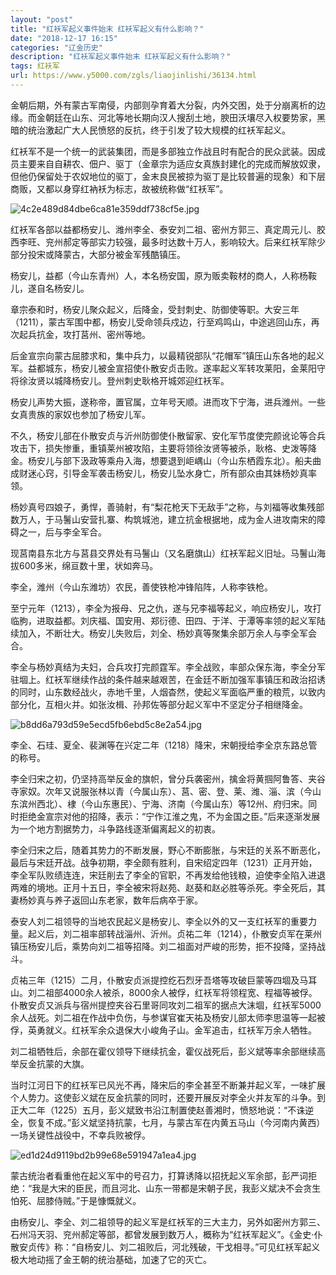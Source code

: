 ```yaml
---
layout: "post"
title: "红袄军起义事件始末 红袄军起义有什么影响？"
date: "2018-12-17 16:15"
categories: "辽金历史"
description: "红袄军起义事件始末 红袄军起义有什么影响？"
tags: 红袄军
url: https://www.y5000.com/zgls/liaojinlishi/36134.html
---
```






金朝后期，外有蒙古军南侵，内部则孕育着大分裂，内外交困，处于分崩离析的边缘。而金朝廷在山东、河北等地长期向汉人搜刮土地，腴田沃壤尽入权要势家，黑暗的统治激起广大人民愤怒的反抗，终于引发了较大规模的红袄军起义。

红袄军不是一个统一的武装集团，而是多部独立作战且时有配合的民众武装。因成员主要来自自耕农、佃户、驱丁（金章宗为适应女真族封建化的完成而解放奴隶，但他仍保留处于农奴地位的驱丁，金末良民被掠为驱丁是比较普遍的现象）和下层商贩，又都以身穿红衲袄为标志，故被统称做“红袄军”。

![4c2e489d84dbe6ca81e359ddf738cf5e.jpg](https://img.y5000.com/uploads/allimg/181030/4c2e489d84dbe6ca81e359ddf738cf5e.jpg)  

红袄军各部以益都杨安儿、潍州李全、泰安刘二祖、密州方郭三、真定周元儿、胶西李旺、兖州郝定等部实力较强，最多时达数十万人，影响较大。后来红袄军除少部分投宋或降蒙古，大部分被金军残酷镇压。  

杨安儿，益都（今山东青州）人，本名杨安国，原为贩卖鞍材的商人，人称杨鞍儿，遂自名杨安儿。

章宗泰和时，杨安儿聚众起义，后降金，受封刺史、防御使等职。大安三年（1211），蒙古军围中都，杨安儿受命领兵戍边，行至鸡鸣山，中途逃回山东，再次起兵抗金，攻打莒州、密州等地。

后金宣宗向蒙古屈膝求和，集中兵力，以最精锐部队“花帽军”镇压山东各地的起义军。益都城东，杨安儿被金宣招使仆散安贞击败。遂率起义军转攻莱阳，金莱阳守将徐汝贤以城降杨安儿。登州刺史耿格开城郊迎红袄军。

杨安儿声势大振，遂称帝，置官属，立年号天顺。进而攻下宁海，进兵潍州。一些女真贵族的家奴也参加了杨安儿军。

不久，杨安儿部在仆散安贞与沂州防御使仆散留家、安化军节度使完颜讹论等合兵攻击下，损失惨重，重镇莱州被攻陷，主要将领徐汝贤等被杀，耿格、史泼等降金。杨安儿与部下汲政等乘舟入海，想要退到岠嵎山（今山东栖霞东北）。船夫曲成财迷心窍，引导金军袭击杨安儿，杨安儿坠水身亡，所有部众由其妹杨妙真率领。

杨妙真号四娘子，勇悍，善骑射，有“梨花枪天下无敌手”之称，与刘福等收集残部数万人，于马鬐山安营扎寨、构筑城池，建立抗金根据地，成为金人进攻南宋的障碍之一，后与李全军合。

现莒南县东北方与莒县交界处有马鬐山（又名磨旗山）红袄军起义旧址。马鬐山海拔600多米，绵亘数十里，状如奔马。

李全，潍州（今山东潍坊）农民，善使铁枪冲锋陷阵，人称李铁枪。

至宁元年（1213），李全为报母、兄之仇，遂与兄李福等起义，响应杨安儿，攻打临朐，进取益都。刘庆福、国安用、郑衍德、田四、于洋、于潭等率领的起义军陆续加入，不断壮大。杨安儿失败后，刘全、杨妙真等聚集余部万余人与李全军会合。

李全与杨妙真结为夫妇，合兵攻打完颜霆军。李全战败，率部众保东海，李全分军驻堌上。红袄军继续作战的条件越来越艰苦，在金廷不断加强军事镇压和政治招诱的同时，山东数经战火，赤地千里，人烟杳然，使起义军面临严重的粮荒，以致内部分化，互相火并。如张汝楫、孙邦佐等部分起义军中不坚定分子相继降金。

![b8dd6a793d59e5ecd5fb6ebd5c8e2a54.jpg](https://img.y5000.com/uploads/allimg/181030/b8dd6a793d59e5ecd5fb6ebd5c8e2a54.jpg)

李全、石珪、夏全、裴渊等在兴定二年（1218）降宋，宋朝授给李全京东路总管的称号。

李全归宋之初，仍坚持高举反金的旗帜，曾分兵袭密州，擒金将黄掴阿鲁答、夹谷寺家奴。次年又说服张林以青（今属山东）、莒、密、登、莱、潍、淄、滨（今山东滨州西北）、棣（今山东惠民）、宁海、济南（今属山东）等12州、府归宋。同时拒绝金宣宗对他的招降，表示：“宁作江淮之鬼，不为金国之臣。”后来逐渐发展为一个地方割据势力，斗争路线逐渐偏离起义的初衷。

李全归宋之后，随着其势力的不断发展，野心不断膨胀，与宋廷的关系不断恶化，最后与宋廷开战。战争初期，李全颇有胜利，自宋绍定四年（1231）正月开始，李全军队败绩连连，宋廷削去了李全的官职，不再发给他钱粮，迫使李全陷入进退两难的境地。正月十五日，李全被宋将赵苑、赵葵和赵必胜等杀死。李全死后，其妻杨妙真与养子返回山东老家，数年后病卒于家。

泰安人刘二祖领导的当地农民起义是杨安儿、李全以外的又一支红袄军的重要力量。起义后，刘二祖率部转战淄州、沂州。贞祐二年（1214），仆散安贞军在莱州镇压杨安儿后，乘势向刘二祖等招降。刘二祖面对严峻的形势，拒不投降，坚持战斗。

贞祐三年（1215）二月，仆散安贞派提控纥石烈牙吾塔等攻破巨蒙等四堌及马耳山。刘二祖部4000余人被杀，8000余人被俘，红袄军将领程宽、程福等被俘。仆散安贞又派兵与宿州提控夹谷石里哥同攻刘二祖军的据点大沫堌，红袄军5000余人战死。刘二祖在作战中负伤，与参谋官崔天祐及杨安儿部太师李思温等一起被俘，英勇就义。红袄军余众退保大小峻角子山。金军追击，红袄军万余人牺牲。

刘二祖牺牲后，余部在霍仪领导下继续抗金，霍仪战死后，彭义斌等率余部继续高举反金抗蒙的大旗。

当时江河日下的红袄军已风光不再，降宋后的李全甚至不断兼并起义军，一味扩展个人势力。这使彭义斌在反金抗蒙的同时，还要开展反对李全火并友军的斗争。到正大二年（1225）五月，彭义斌致书沿江制置使赵善湘时，愤怒地说：“不诛逆全，恢复不成。”彭义斌坚持抗蒙，七月，与蒙古军在内黄五马山（今河南内黄西）一场关键性战役中，不幸兵败被俘。

![ed1d24d9119bd2b99e68e591947a1ea4.jpg](https://img.y5000.com/uploads/allimg/181030/ed1d24d9119bd2b99e68e591947a1ea4.jpg)

蒙古统治者看重他在起义军中的号召力，打算诱降以招抚起义军余部，彭严词拒绝：“我是大宋的臣民，而且河北、山东一带都是宋朝子民，我彭义斌决不会贪生怕死、屈膝侍贼。”于是慷慨就义。

由杨安儿、李全、刘二祖领导的起义军是红袄军的三大主力，另外如密州方郭三、石州冯天羽、兖州郝定等部，都曾发展到数万人，概称为“红袄军起义”。《金史·仆散安贞传》称：“自杨安儿、刘二祖败后，河北残破，干戈相寻。”可见红袄军起义极大地动摇了金王朝的统治基础，加速了它的灭亡。  
